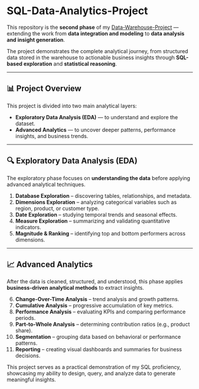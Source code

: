 # SQL-Data-Analytics-Project

This repository is the **second phase** of my [Data-Warehouse-Project](https://github.com/Anaclet12/SQL-Data-Warehouse-Project) — extending the work from **data integration and modeling** to **data analysis and insight generation**.

The project demonstrates the complete analytical journey, from structured data stored in the warehouse to actionable business insights through **SQL-based exploration** and **statistical reasoning**.

---

## 📊 Project Overview

This project is divided into two main analytical layers:
- **Exploratory Data Analysis (EDA)** — to understand and explore the dataset.
- **Advanced Analytics** — to uncover deeper patterns, performance insights, and business trends.

---

## 🔍 Exploratory Data Analysis (EDA)

The exploratory phase focuses on **understanding the data** before applying advanced analytical techniques.

1. **Database Exploration** – discovering tables, relationships, and metadata.  
2. **Dimensions Exploration** – analyzing categorical variables such as region, product, or customer type.  
3. **Date Exploration** – studying temporal trends and seasonal effects.  
4. **Measure Exploration** – summarizing and validating quantitative indicators.  
5. **Magnitude & Ranking** – identifying top and bottom performers across dimensions.  

---

## 📈 Advanced Analytics

After the data is cleaned, structured, and understood, this phase applies **business-driven analytical methods** to extract insights.

6. **Change-Over-Time Analysis** – trend analysis and growth patterns.  
7. **Cumulative Analysis** – progressive accumulation of key metrics.  
8. **Performance Analysis** – evaluating KPIs and comparing performance periods.  
9. **Part-to-Whole Analysis** – determining contribution ratios (e.g., product share).  
10. **Segmentation** – grouping data based on behavioral or performance patterns.  
11. **Reporting** – creating visual dashboards and summaries for business decisions.  

This project serves as a practical demonstration of my SQL proficiency, showcasing my ability to design, query, and analyze data to generate meaningful insights.
